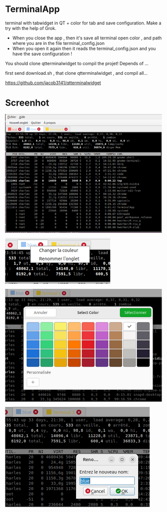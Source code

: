 # TerminalApp
terminal with tabwidget in QT + color for tab and save configuration.
Make a try with the help of Grok. 

* When you close the app , then it's save all terminal open color , and path where you are in the file terminal_config.json 
* When you open it again then it reads the terminal_config.json and you have the save configuration !

You should clone qtterminalwidget to compil the projet! 
Depends of ... 

first send download.sh , that clone qtterminalwidget , and compil all...

https://github.com/jacob3141/qtterminalwidget

# Screenhot 

![FullScreen](2025-03-05_23-51.png)

![](2025-03-05_23-54.png)

![](2025-03-05_23-55.png)

![](2025-03-05_23-55_1.png)


